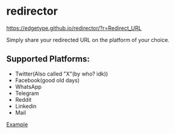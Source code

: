# redirector

https://edgetype.github.io/redirector/?r=Redirect_URL

Simply share your redirected URL on the platform of your choice.

## Supported Platforms:
- Twitter(Also called "X"(by who? idk))
- Facebook(good old days)
- WhatsApp
- Telegram
- Reddit
- Linkedin
- Mail

[Example]((https://edgetype.github.io/redirector/?r=https://github.com/EdgeTypE/redirector/)) 
